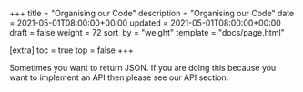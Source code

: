 +++
title = "Organising our Code"
description = "Organising our Code"
date = 2021-05-01T08:00:00+00:00
updated = 2021-05-01T08:00:00+00:00
draft = false
weight = 72
sort_by = "weight"
template = "docs/page.html"

[extra]
toc = true
top = false
+++

Sometimes you want to return JSON. If you are doing this because you want to implement an API then please see our API section.

